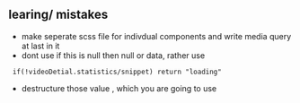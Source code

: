 ## learing/ mistakes

- make seperate scss file for indivdual components and write media query at last in it
- dont use if this is null then null or data, rather use

```
 if(!videoDetial.statistics/snippet) return "loading"
```

- destructure those value , which you are going to use
